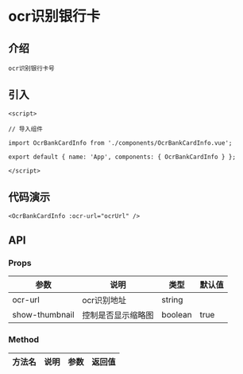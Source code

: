 # ocr识别银行卡

## 介绍
```
ocr识别银行卡号
```

## 引入
```
<script>

// 导入组件

import OcrBankCardInfo from './components/OcrBankCardInfo.vue';

export default { name: 'App', components: { OcrBankCardInfo } };

</script> 
```
## 代码演示
```
<OcrBankCardInfo :ocr-url="ocrUrl" />
```
## API 
### Props
| 参数	| 说明	| 类型	| 默认值 | 
| --- | --- | --- | --- |
| ocr-url | ocr识别地址 | string |  |
| show-thumbnail | 控制是否显示缩略图 | boolean |  true |    
### Method
| 方法名	| 说明	| 参数	| 返回值 | 
| --- | --- | --- | --- |